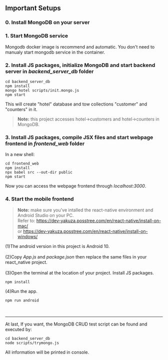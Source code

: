## Important Setups
### 0. Install MongoDB on your server
### 1. Start MongoDB service
Mongodb docker image is recommend and automatic. You don't need to manualy start mongodb service in the container.
### 2. Install JS packages, initialize MongoDB and start backend server in *backend_server_db* folder
```
cd backend_server_db
npm install
mongo hotel scripts/init.mongo.js
npm start
```
This will create "hotel" database and tow collections "customer" and "counters" in it.
> **Note:** this project accesses hotel->customers and hotel->counters in MongoDB. 

### 3. Install JS packages, compile JSX files and start webpage frontend in *frontend_web* folder
In a new shell:
```
cd frontend_web
npm install
npx babel src --out-dir public
npm start
```
Now you can access the webpage frontend through *localhost:3000*.
### 4. Start the mobile frontend
> **Note:** make sure you've intalled the react-native environment and Android Studio on your PC. <br>Refer to: https://dev-yakuza.posstree.com/en/react-native/install-on-mac/ <br>or https://dev-yakuza.posstree.com/en/react-native/install-on-windows/

(1)The android version in this project is Android 10.<br><br>
(2)Copy *App.js* and *package.json* then replace the same files in your react_native project. <br><br>
(3)Open the terminal at the location of your project. Install JS packages.
```
npm install
```
(4)Run the app.
```
npm run android
```
<br>

---
At last, If you want, the MongoDB CRUD test script can be found and executed by:
```
cd backend_server_db
node scripts/trymongo.js
```
All information will be printed in console.
